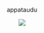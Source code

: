 
  
</p>
<p align="center">
    appataudu

<p align="center">  
<img src="https://komarev.com/ghpvc/?username=appataudu&color=grey">


